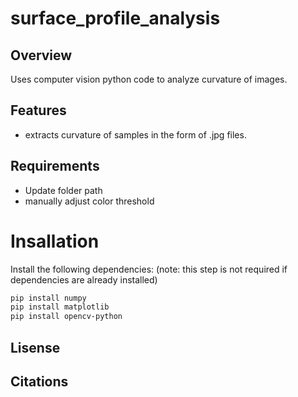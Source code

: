 # surface_profile_analysis

## Overview
Uses computer vision python code to analyze curvature of images.

## Features
- extracts curvature of samples in the form of .jpg files.

## Requirements
- Update folder path
- manually adjust color threshold

# Insallation
Install the following dependencies:
(note: this step is not required if dependencies are already installed)
```bash
pip install numpy
pip install matplotlib
pip install opencv-python
```
## Lisense

## Citations
